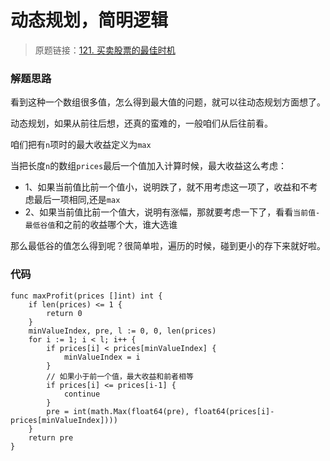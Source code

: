 # 动态规划，简明逻辑
> 原题链接：[121. 买卖股票的最佳时机](https://leetcode-cn.com/problems/best-time-to-buy-and-sell-stock/)

### 解题思路
看到这种一个数组很多值，怎么得到最大值的问题，就可以往动态规划方面想了。

动态规划，如果从前往后想，还真的蛮难的，一般咱们从后往前看。

咱们把有``n``项时的最大收益定义为``max``

当把长度``n``的数组``prices``最后一个值加入计算时候，最大收益这么考虑：

* 1、如果当前值比前一个值小，说明跌了，就不用考虑这一项了，收益和不考虑最后一项相同,还是``max``
* 2、如果当前值比前一个值大，说明有涨幅，那就要考虑一下了，看看``当前值-最低谷值``和之前的收益哪个大，谁大选谁

那么最低谷的值怎么得到呢？很简单啦，遍历的时候，碰到更小的存下来就好啦。

### 代码

```golang
func maxProfit(prices []int) int {
	if len(prices) <= 1 {
		return 0
	}
	minValueIndex, pre, l := 0, 0, len(prices)
	for i := 1; i < l; i++ {
		if prices[i] < prices[minValueIndex] {
			minValueIndex = i
		}
		// 如果小于前一个值，最大收益和前者相等
		if prices[i] <= prices[i-1] {
			continue
		}
		pre = int(math.Max(float64(pre), float64(prices[i]-prices[minValueIndex])))
	}
	return pre
}
```